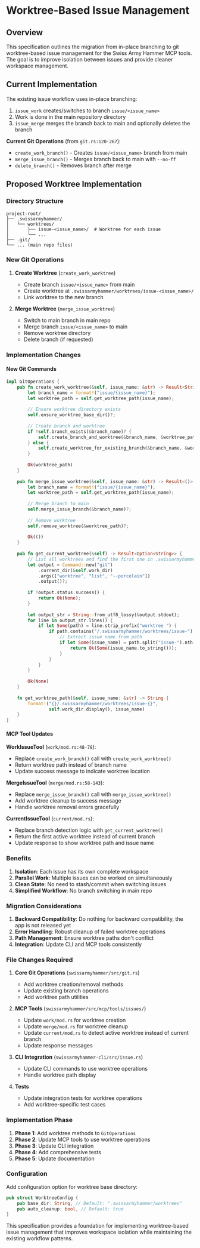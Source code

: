 # Worktree-Based Issue Management

## Overview

This specification outlines the migration from in-place branching to git worktree-based issue management for the Swiss Army Hammer MCP tools. The goal is to improve isolation between issues and provide cleaner workspace management.

## Current Implementation

The existing issue workflow uses in-place branching:

1. `issue_work` creates/switches to branch `issue/<issue_name>` 
2. Work is done in the main repository directory
3. `issue_merge` merges the branch back to main and optionally deletes the branch

**Current Git Operations** (from `git.rs:120-267`):
- `create_work_branch()` - Creates `issue/<issue_name>` branch from main
- `merge_issue_branch()` - Merges branch back to main with `--no-ff`
- `delete_branch()` - Removes branch after merge

## Proposed Worktree Implementation

### Directory Structure

```
project-root/
├── .swissarmyhammer/
│   └── worktrees/
│       ├── issue-<issue_name>/  # Worktree for each issue
│       └── ...
├── .git/
└── ... (main repo files)
```

### New Git Operations

1. **Create Worktree** (`create_work_worktree`)
   - Create branch `issue/<issue_name>` from main
   - Create worktree at `.swissarmyhammer/worktrees/issue-<issue_name>/`
   - Link worktree to the new branch

2. **Merge Worktree** (`merge_issue_worktree`)
   - Switch to main branch in main repo
   - Merge branch `issue/<issue_name>` to main
   - Remove worktree directory
   - Delete branch (if requested)

### Implementation Changes

#### New Git Commands

```rust
impl GitOperations {
    pub fn create_work_worktree(&self, issue_name: &str) -> Result<String> {
        let branch_name = format!("issue/{issue_name}");
        let worktree_path = self.get_worktree_path(issue_name);
        
        // Ensure worktree directory exists
        self.ensure_worktree_base_dir()?;
        
        // Create branch and worktree
        if !self.branch_exists(&branch_name)? {
            self.create_branch_and_worktree(&branch_name, &worktree_path)?;
        } else {
            self.create_worktree_for_existing_branch(&branch_name, &worktree_path)?;
        }
        
        Ok(worktree_path)
    }
    
    pub fn merge_issue_worktree(&self, issue_name: &str) -> Result<()> {
        let branch_name = format!("issue/{issue_name}");
        let worktree_path = self.get_worktree_path(issue_name);
        
        // Merge branch to main
        self.merge_issue_branch(&branch_name)?;
        
        // Remove worktree
        self.remove_worktree(&worktree_path)?;
        
        Ok(())
    }
    
    pub fn get_current_worktree(&self) -> Result<Option<String>> {
        // List all worktrees and find the first one in .swissarmyhammer/worktrees/
        let output = Command::new("git")
            .current_dir(&self.work_dir)
            .args(["worktree", "list", "--porcelain"])
            .output()?;
            
        if !output.status.success() {
            return Ok(None);
        }
        
        let output_str = String::from_utf8_lossy(&output.stdout);
        for line in output_str.lines() {
            if let Some(path) = line.strip_prefix("worktree ") {
                if path.contains("/.swissarmyhammer/worktrees/issue-") {
                    // Extract issue name from path
                    if let Some(issue_name) = path.split("issue-").nth(1) {
                        return Ok(Some(issue_name.to_string()));
                    }
                }
            }
        }
        
        Ok(None)
    }
    
    fn get_worktree_path(&self, issue_name: &str) -> String {
        format!("{}/.swissarmyhammer/worktrees/issue-{}", 
                self.work_dir.display(), issue_name)
    }
}
```

#### MCP Tool Updates

**WorkIssueTool** (`work/mod.rs:48-78`):
- Replace `create_work_branch()` call with `create_work_worktree()`
- Return worktree path instead of branch name
- Update success message to indicate worktree location

**MergeIssueTool** (`merge/mod.rs:58-143`):
- Replace `merge_issue_branch()` call with `merge_issue_worktree()`
- Add worktree cleanup to success message
- Handle worktree removal errors gracefully

**CurrentIssueTool** (`current/mod.rs`):
- Replace branch detection logic with `get_current_worktree()`
- Return the first active worktree instead of current branch
- Update response to show worktree path and issue name

### Benefits

1. **Isolation**: Each issue has its own complete workspace
2. **Parallel Work**: Multiple issues can be worked on simultaneously
3. **Clean State**: No need to stash/commit when switching issues
4. **Simplified Workflow**: No branch switching in main repo

### Migration Considerations

1. **Backward Compatibility**: Do nothing for backward compatibility, the app is not released yet
2. **Error Handling**: Robust cleanup of failed worktree operations
3. **Path Management**: Ensure worktree paths don't conflict
4. **Integration**: Update CLI and MCP tools consistently

### File Changes Required

1. **Core Git Operations** (`swissarmyhammer/src/git.rs`)
   - Add worktree creation/removal methods
   - Update existing branch operations
   - Add worktree path utilities

2. **MCP Tools** (`swissarmyhammer/src/mcp/tools/issues/`)
   - Update `work/mod.rs` for worktree creation
   - Update `merge/mod.rs` for worktree cleanup
   - Update `current/mod.rs` to detect active worktree instead of current branch
   - Update response messages

3. **CLI Integration** (`swissarmyhammer-cli/src/issue.rs`)
   - Update CLI commands to use worktree operations
   - Handle worktree path display

4. **Tests**
   - Update integration tests for worktree operations
   - Add worktree-specific test cases

### Implementation Phase

1. **Phase 1**: Add worktree methods to `GitOperations`
2. **Phase 2**: Update MCP tools to use worktree operations
3. **Phase 3**: Update CLI integration
4. **Phase 4**: Add comprehensive tests
5. **Phase 5**: Update documentation

### Configuration

Add configuration option for worktree base directory:
```rust
pub struct WorktreeConfig {
    pub base_dir: String, // Default: ".swissarmyhammer/worktrees"
    pub auto_cleanup: bool, // Default: true
}
```

This specification provides a foundation for implementing worktree-based issue management that improves workspace isolation while maintaining the existing workflow patterns.
